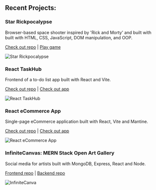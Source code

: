 <h2 align="left">Recent Projects:</h2>
<h3>Star Rickpocalypse</h3>

Browser-based space shooter inspired by 'Rick and Morty' and built with built with HTML, CSS, JavaScript, DOM manipulation, and OOP.

[Check out repo](https://github.com/andrewnzrv/star-rickpocalypse/) | [Play game](https://andrewnzrv.github.io/star-rickpocalypse/)

![Star Rickpocalypse](https://github.com/andrewnzrv/star-rickpocalypse/raw/master/images/screen-recording.gif)

<h3>React TaskHub</h3>
Frontend of a to-do list app built with React and Vite.

[Check out repo](https://github.com/andrewnzrv/react-taskhub) | [Check out app](https://react-taskhub.netlify.app/)

![React TaskHub](https://github.com/andrewnzrv/andrewnzrv/assets/73107890/fafd294e-8cf8-46ce-a76b-29b6641f71e5)

<h3>React eCommerce App</h3>
Single-page eCommerce application built with React, Vite and Mantine.

[Check out repo](https://github.com/andrewnzrv/react-ecommerce-app) | [Check out app](https://react-fake-ecommerce-app.netlify.app/)

![React eCommerce App](https://github.com/andrewnzrv/andrewnzrv/assets/73107890/355304f0-3980-482a-a600-556e29a12035)

<h3>InfiniteCanvas: MERN Stack Open Art Gallery</h3>
Social media for artists built with MongoDB, Express, React and Node.

[Frontend repo](https://github.com/andrewnzrv/ironmedia-frontend) | [Backend repo](https://github.com/andrewnzrv/ironmedia-backend)

![InfiniteCanva](https://github.com/andrewnzrv/andrewnzrv/assets/73107890/065062d6-d129-4679-964a-dc262d030c48)
